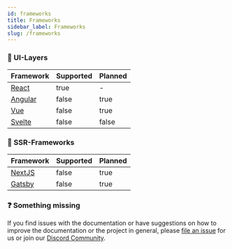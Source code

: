 ```yaml
---
id: frameworks
title: Frameworks
sidebar_label: Frameworks
slug: /frameworks
---
```


### 👾 UI-Layers

| Framework                        | Supported | Planned |
|----------------------------------|-----------|---------|
| [React](https://reactjs.org)     | true      | -       |
| [Angular](https://angular.io/) | false     | true    |
| [Vue](https://vuejs.org/)        | false     | true    |
| [Svelte](https://svelte.dev/)    | false     | false   |

### 🤖 SSR-Frameworks

| Framework                           | Supported | Planned |
|-------------------------------------|-----------|---------|
| [NextJS](https://nextjs.org/)       | false     | true    |
| [Gatsby](https://www.gatsbyjs.com/) | false     | true    |

### ❓ Something missing

If you find issues with the documentation or have suggestions on how to improve the documentation or the project in
general, please [file an issue](https://github.com/agile/agile-ts/issues) for us or join
our [Discord Community](https://discord.gg/T9GzreAwPH).